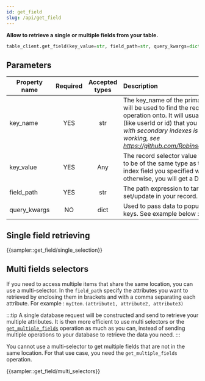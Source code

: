 ```yaml
---
id: get_field
slug: /api/get_field
---
```


**Allow to retrieve a single or multiple fields from your table.**

```python
table_client.get_field(key_value=str, field_path=str, query_kwargs=dict)
```

## Parameters

| Property name | Required | Accepted types | Description |
| ------------- | :------: | :------------: | :---------- |
| key_name      | YES      | str  | The key\_name of the primary or secondary index that will be used to find the record you want to perform the operation onto. It will usually be the primary index field (like userId or id) that you defined. _Note : The selection with secondary indexes is still in Beta and not fully working, see https://github.com/Robinson04/StructNoSQL/issues/10_ |
| key_value     | YES      | Any  | The record selector value for your operation. Will need to be of the same type as the type you defined the index field you specified with the key_name parameter, otherwise, you will get a DataValidation error. |
| field_path    | YES      | str  | The path expression to target the attribute to set/update in your record. See [Field path selectors](../basics/field_path_selectors.md) |
| query_kwargs  | NO       | dict | Used to pass data to populate a field_path that contains keys. See example below  : |


## Single field retrieving
{{sampler::get_field/single_selection}}

## Multi fields selectors

If you need to access multiple items that share the same location, you can use a multi-selector. In the ```field_path```
specify the attributes you want to retrieved by enclosing them in brackets and with a comma separating each attribute.
For example : ```myItem.(attribute1, attribute2, attribute3)```

:::tip
A single database request will be constructed and send to retrieve your multiple attributes. It is then more efficient 
to use multi selectors or the [```get_multiple_fields```](./get_multiple_fields) operation as much as you can, instead of sending multiple 
operations to your database to retrieve the data you need.
:::

You cannot use a multi-selector to get multiple fields that are not in the same location. For that use case, you need
the ```get_multiple_fields``` operation.


{{sampler::get_field/multi_selectors}}
 